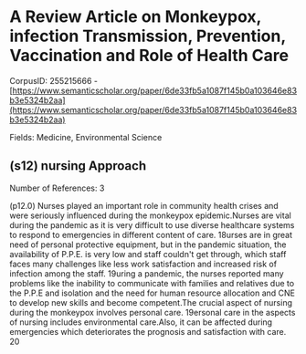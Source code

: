 # A Review Article on Monkeypox, infection Transmission, Prevention, Vaccination and Role of Health Care

CorpusID: 255215666 - [https://www.semanticscholar.org/paper/6de33fb5a1087f145b0a103646e83b3e5324b2aa](https://www.semanticscholar.org/paper/6de33fb5a1087f145b0a103646e83b3e5324b2aa)

Fields: Medicine, Environmental Science

## (s12) nursing Approach
Number of References: 3

(p12.0) Nurses played an important role in community health crises and were seriously influenced during the monkeypox epidemic.Nurses are vital during the pandemic as it is very difficult to use diverse healthcare systems to respond to emergencies in different content of care. 18urses are in great need of personal protective equipment, but in the pandemic situation, the availability of P.P.E. is very low and staff couldn't get through, which staff faces many challenges like less work satisfaction and increased risk of infection among the staff. 19uring a pandemic, the nurses reported many problems like the inability to communicate with families and relatives due to the P.P.E and isolation and the need for human resource allocation and CNE to develop new skills and become competent.The crucial aspect of nursing during the monkeypox involves personal care. 19ersonal care in the aspects of nursing includes environmental care.Also, it can be affected during emergencies which deteriorates the prognosis and satisfaction with care. 20
